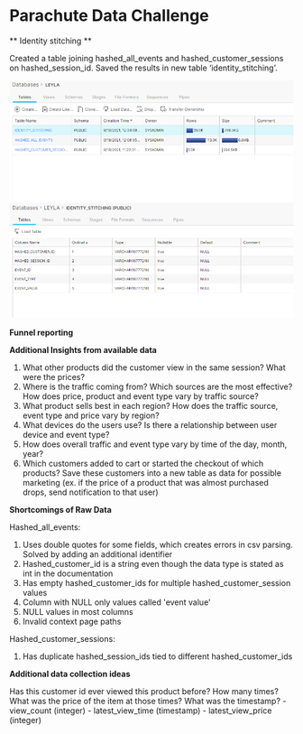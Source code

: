 # Parachute Data Challenge

** Identity stitching **

Created a table joining hashed_all_events and hashed_customer_sessions on hashed_session_id. Saved the results in new table ‘identity_stitching’.

![alt text](https://github.com/leylafiratli3/datachallenge/blob/main/database_architecture.PNG)
![alt text](https://github.com/leylafiratli3/datachallenge/blob/main/identity_stitching.PNG)

**Funnel reporting**


**Additional Insights from available data**
  1. What other products did the customer view in the same session? What were the prices? 
  2. Where is the traffic coming from? Which sources are the most effective? How does price, product and event type vary by traffic source?
  3. What product sells best in each region? How does the traffic source, event type and price vary by region?
  4. What devices do the users use? Is there a relationship between user device and event type?
  5. How does overall traffic and event type vary by time of the day, month, year?
  6. Which customers added to cart or started the checkout of which products? Save these customers into a new table as data for possible marketing (ex. if the price of a product that was almost purchased drops, send notification to that user)

**Shortcomings of Raw Data**

Hashed_all_events:
  1. Uses double quotes for some fields, which creates errors in csv parsing. Solved by adding an additional identifier
  2. Hashed_customer_id is a string even though the data type is stated as int in the documentation
  3. Has empty hashed_customer_ids for multiple hashed_customer_session values
  4. Column with NULL only values called 'event value'
  5. NULL values in most columns
  6. Invalid context page paths
 
 Hashed_customer_sessions:
  1. Has duplicate hashed_session_ids tied to different hashed_customer_ids
  
**Additional data collection ideas**

Has this customer id ever viewed this product before? How many times? What was the price of the item at those times? What was the timestamp?
     - view_count (integer)
     - latest_view_time (timestamp)
     - latest_view_price (integer)


